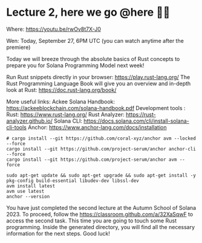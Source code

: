 # Lecture 2, here we go  @here  🫶🏻 

Where: https://youtu.be/rwOv8t7X-J0

Wen: Today, September 27, 6PM UTC  (you can watch anytime after the premiere)

Today we will breeze through the absolute basics of Rust concepts to prepare you for Solana Programming Model next week!


Run Rust snippets directly in your browser:
https://play.rust-lang.org/
The Rust Programming Language Book will give you an overview and in-depth look at Rust:
https://doc.rust-lang.org/book/

More useful links: 
Ackee Solana Handbook:
https://ackeeblockchain.com/solana-handbook.pdf
Development tools :
Rust: https://www.rust-lang.org/
Rust Analyzer: https://rust-analyzer.github.io/
Solana CLI: https://docs.solana.com/cli/install-solana-cli-tools
Anchor: https://www.anchor-lang.com/docs/installation 
```
# cargo install --git https://github.com/coral-xyz/anchor avm --locked --force
cargo install --git https://github.com/project-serum/anchor anchor-cli --force
cargo install --git https://github.com/project-serum/anchor avm --force

sudo apt-get update && sudo apt-get upgrade && sudo apt-get install -y pkg-config build-essential libudev-dev libssl-dev
avm install latest
avm use latest
anchor --version

```

You have just completed the second lecture at the Autumn School of Solana 2023. To proceed, follow the https://classroom.github.com/a/32XaSqwF to access the second task. This time you are going to touch some Rust programming. Inside the generated directory, you will find all the necessary information for the next steps. Good luck!

